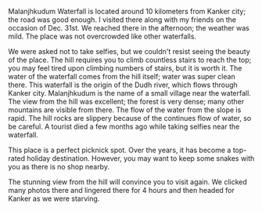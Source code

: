Malanjhkudum Waterfall is located around 10 kilometers from Kanker city; the road was good enough. I visited there along with my friends on the occasion of Dec. 31st. We reached there in the afternoon; the weather was mild. The place was not overcrowded like other waterfalls. 

We were asked not to take selfies, but we couldn't resist seeing the beauty of the place. The hill requires you to climb countless stairs to reach the top; you may feel tired upon climbing numbers of stairs, but it is worth it. The water of the waterfall comes from the hill itself; water was super clean there. This waterfall is the origin of the Dudh river, which flows through Kanker city. Malanjhkudum is the name of a small village near the waterfall. The view from the hill was excellent; the forest is very dense; many other mountains are visible from there. The flow of the water from the slope is rapid.  The hill rocks are slippery because of the continues flow of water, so be careful.  A tourist died a few months ago while taking selfies near the waterfall. 

This place is a perfect picknick spot. Over the years, it has become a top-rated holiday destination. However, you may want to keep some snakes with you as there is no shop nearby.

The stunning view from the hill will convince you to visit again. We clicked many photos there and lingered there for 4 hours and then headed for Kanker as we were starving.
